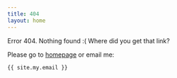 ```yaml
---
title: 404
layout: home
---
```


Error 404. Nothing found :( Where did you get that link?

Please go to [homepage](/) or email me:

    {{ site.my.email }}

